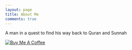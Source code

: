 ```yaml
---
layout: page
title: About Me
comments: true
---
```


A man in a quest to find his way back to Quran and Sunnah



<a href="https://www.buymeacoffee.com/anhartasman" target="_blank"><img src="https://www.buymeacoffee.com/assets/img/custom_images/orange_img.png" alt="Buy Me A Coffee" style="height: auto !important;width: auto !important;" ></a>
